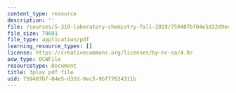 ```yaml
---
content_type: resource
description: ''
file: /courses/5-310-laboratory-chemistry-fall-2019/759407bf04e5d32d9ec59bf77634311b_Ea2YTXJrhkM.pdf
file_size: 79601
file_type: application/pdf
learning_resource_types: []
license: https://creativecommons.org/licenses/by-nc-sa/4.0/
ocw_type: OCWFile
resourcetype: Document
title: 3play pdf file
uid: 759407bf-04e5-d32d-9ec5-9bf77634311b
---
```

